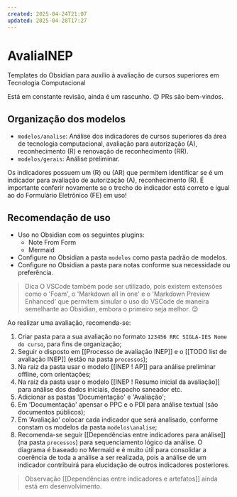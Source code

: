 ```yaml
---
created: 2025-04-24T21:07
updated: 2025-04-28T17:27
---
```

# AvaliaINEP

Templates do Obsidian para auxílio à avaliação de cursos superiores em Tecnologia Computacional

Está em constante revisão, ainda é um rascunho. 😊
PRs são bem-vindos.

## Organização dos modelos

- `modelos/analise`: Análise dos indicadores de cursos superiores da área de tecnologia computacional, avaliação para autorização (A), reconhecimento (R) e renovação de reconhecimento (RR).
- `modelos/gerais`: Análise preliminar.

Os indicadores possuem um (R) ou (AR) que permitem identificar se é um indicador para avaliação de autorização (A), reconhecimento (R). É importante conferir novamente se o trecho do indicador está correto e igual ao do Formulário Eletrônico (FE) em uso!

## Recomendação de uso

- Uso no Obsidian com os seguintes plugins:
  - Note From Form
  - Mermaid
- Configure no Obsidian a pasta `modelos` como pasta padrão de modelos.
- Configure no Obsidian a pasta para notas conforme sua necessidade ou preferência.

> Dica
> O VSCode também pode ser utilizado, pois existem extensões como o 'Foam', o 'Markdown all in one' e o 'Markdown Preview Enhanced' que permitem simular o uso do VSCode de maneira semelhante ao Obsidian, embora o primeiro seja melhor. 😊

Ao realizar uma avaliação, recomenda-se:

1. Criar pasta para a sua avaliação no formato `123456 RRC SIGLA-IES Nome do curso`, para fins de organização;
2. Seguir o disposto em [[Processo de avaliação INEP]] e o [[TODO list de avaliação INEP]] (estão na pasta `processos`);
3. Na raiz da pasta usar o modelo [[INEP ! AP]] para análise preliminar offline, com orientações;
4. Na raiz da pasta usar o modelo [[INEP ! Resumo inicial da avaliação]] para análise dos dados iniciais, despacho saneador etc.
5. Adicionar as pastas 'Documentação' e 'Avaliação';
6. Em 'Documentação' apensar o PPC e o PDI para análise textual (são documentos públicos);
7. Em 'Avaliação' colocar cada indicador que será analisado, conforme constam os modelos da pasta `modelos\analise`;
8. Recomenda-se seguir [[Dependências entre indicadores para análise]] (na pasta `processos`) para sequenciamento lógico da análise. O diagrama é baseado no Mermaid e é muito útil para consolidar a coerência de toda a análise a ser realizada, pois a análise de um indicador contribuirá para elucidação de outros indicadores posteriores.

> Observação
> [[Dependências entre indicadores e artefatos]] ainda está em desenvolvimento.
>